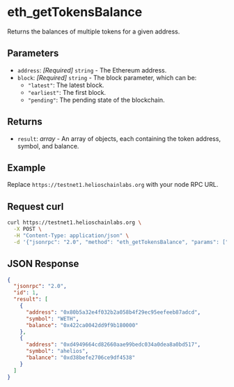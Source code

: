 # eth_getTokensBalance

Returns the balances of multiple tokens for a given address.

## Parameters

- `address`: *[Required]* `string` - The Ethereum address.
- `block`: *[Required]* `string` - The block parameter, which can be:
  - `"latest"`: The latest block.
  - `"earliest"`: The first block.
  - `"pending"`: The pending state of the blockchain.

## Returns

- `result`: *array* - An array of objects, each containing the token address, symbol, and balance.

## Example

Replace `https://testnet1.helioschainlabs.org` with your node RPC URL.

## Request curl
```sh
curl https://testnet1.helioschainlabs.org \
  -X POST \
  -H "Content-Type: application/json" \
  -d '{"jsonrpc": "2.0", "method": "eth_getTokensBalance", "params": ["0x17267eB1FEC301848d4B5140eDDCFC48945427Ab", "latest"], "id": 1}'
```

## JSON Response
```json
{
  "jsonrpc": "2.0",
  "id": 1,
  "result": [
    {
      "address": "0x80b5a32e4f032b2a058b4f29ec95eefeeb87adcd",
      "symbol": "WETH",
      "balance": "0x422ca0042dd9f9b180000"
    },
    {
      "address": "0xd4949664cd82660aae99bedc034a0dea8a0bd517",
      "symbol": "ahelios",
      "balance": "0xd38befe2706ce9df4538"
    }
  ]
}
```